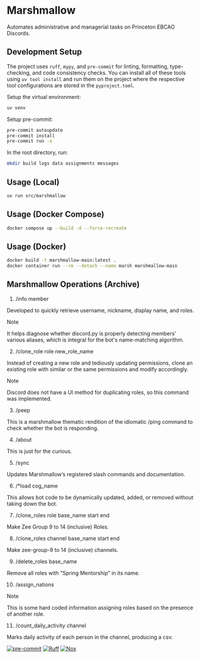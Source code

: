 # Marshmallow

Automates administrative and managerial tasks on Princeton EBCAO Discords.

## Development Setup

The project uses `ruff`, `mypy`, and `pre-commit` for linting, formatting,
type-checking, and code consistency checks. You can install all of
these tools using `uv tool install` and run them on the project
where the respective tool configurations are stored in the
`pyproject.toml`.

Setup the virtual environment:

```bash
uv venv
```

Setup pre-commit:

```bash
pre-commit autoupdate
pre-commit install
pre-commit run -a
```

In the root directory, run:

```bash
mkdir build logs data assignments messages
```

## Usage (Local)

```bash
uv run src/marshmallow
```

## Usage (Docker Compose)

```bash
docker compose up --build -d --force-recreate
```

## Usage (Docker)

```bash
docker build -t marshmallow-main:latest .
docker container run --rm --detach --name marsh marshmallow-main
```

## Marshmallow Operations (Archive)

1. /info member

Developed to quickly retrieve username, nickname, display name, and roles.

> [!NOTE]
> It helps diagnose whether discord.py is properly detecting members’ various aliases, which is integral for the bot's name-matching algorithm.

2. /clone_role role new_role_name

Instead of creating a new role and tediously updating permissions, clone an existing role with similar or the same permissions and modify accordingly.

> [!NOTE]
> Discord does not have a UI method for duplicating roles, so this command was implemented.

3. /peep

This is a marshmallow thematic rendition of the idiomatic /ping command to check whether the bot is responding.

4. /about

This is just for the curious.

5. /sync

Updates Marshmallow’s registered slash commands and documentation.

6. /*load cog_name

This allows bot code to be dynamically updated, added, or removed without taking down the bot.

7. /clone_roles role base_name start end

Make Zee Group 9 to 14 (inclusive) Roles.

8. /clone_roles channel base_name start end

Make zee-group-9 to 14 (inclusive) channels.

9. /delete_roles base_name

Remove all roles with “Spring Mentorship” in its name.

10. /assign_nations

> [!NOTE]
> This is some hard coded information assigning roles based on the presence of another role.

11. /count_daily_activity channel

Marks daily activity of each person in the channel, producing a csv.

[![pre-commit](https://img.shields.io/badge/pre--commit-enabled-brightgreen?logo=pre-commit)](https://github.com/pre-commit/pre-commit)
[![Ruff](https://img.shields.io/endpoint?url=https://raw.githubusercontent.com/astral-sh/ruff/main/assets/badge/v2.json)](https://github.com/astral-sh/ruff)
[![Nox](https://img.shields.io/badge/%F0%9F%A6%8A-Nox-D85E00.svg)](https://github.com/wntrblm/nox)
